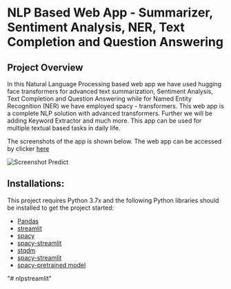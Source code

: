 # NLP Based Web App - Summarizer, Sentiment Analysis, NER, Text Completion and Question Answering

## Project Overview

In this Natural Language Processing based web app we have used hugging face transformers for advanced text summarization, Sentiment Analysis, Text Completion and Question Answering while for Named Entity Recognition (NER) we have employed spacy - transformers. This web app is a complete NLP solution with advanced transformers. Further we will be adding Keyword Extractor and much more. This app can be used for multiple textual based tasks in daily life.  

The screenshots of the app is shown below. The web app can be accessed by clicker [here](https://share.streamlit.io/sid321axn/nlp_webapp/main/app.py)

![Screenshot Predict](https://i.ibb.co/tbtwwyF/NLP-APP.png)


## Installations:

This project requires Python 3.7x and the following Python libraries should be installed to get the project started:

- [Pandas](http://pandas.pydata.org/)
- [streamlit](https://docs.streamlit.io/en/stable/)
- [spacy](https://spacy.io/)
- [spacy-streamlit](https://spacy.io/universe/project/spacy-streamlit)
- [stqdm](https://github.com/Wirg/stqdm)
- [spacy-streamlit](https://pypi.org/project/spacy-streamlit/)
- [spacy-pretrained model](https://spacy.io/models/en)

"# nlpstreamlit" 

